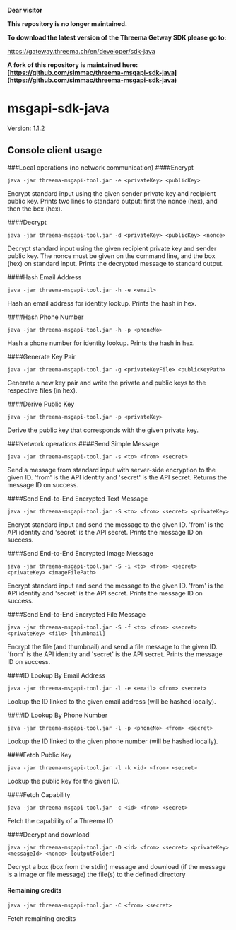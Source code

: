 **Dear visitor**

**This repository is no longer maintained.**

**To download the latest version of the Threema Getway SDK please go to:**

https://gateway.threema.ch/en/developer/sdk-java

**A fork of this repository is maintained here: [https://github.com/simmac/threema-msgapi-sdk-java](https://github.com/simmac/threema-msgapi-sdk-java)**


# msgapi-sdk-java
Version: 1.1.2

## Console client usage
###Local operations (no network communication)
####Encrypt

```shell
java -jar threema-msgapi-tool.jar -e <privateKey> <publicKey>
```

Encrypt standard input using the given sender private key and recipient public key. Prints two lines to standard output: first the nonce (hex), and then the box (hex).

####Decrypt

```shell
java -jar threema-msgapi-tool.jar -d <privateKey> <publicKey> <nonce>
```

Decrypt standard input using the given recipient private key and sender public key. The nonce must be given on the command line, and the box (hex) on standard input. Prints the decrypted message to standard output.

####Hash Email Address

```shell
java -jar threema-msgapi-tool.jar -h -e <email>
```

Hash an email address for identity lookup. Prints the hash in hex.

####Hash Phone Number

```shell
java -jar threema-msgapi-tool.jar -h -p <phoneNo>
```

Hash a phone number for identity lookup. Prints the hash in hex.

####Generate Key Pair

```shell
java -jar threema-msgapi-tool.jar -g <privateKeyFile> <publicKeyPath>
```

Generate a new key pair and write the private and public keys to the respective files (in hex).

####Derive Public Key

```shell
java -jar threema-msgapi-tool.jar -p <privateKey>
```

Derive the public key that corresponds with the given private key.

###Network operations
####Send Simple Message

```shell
java -jar threema-msgapi-tool.jar -s <to> <from> <secret>
```

Send a message from standard input with server-side encryption to the given ID. 'from' is the API identity and 'secret' is the API secret. Returns the message ID on success.

####Send End-to-End Encrypted Text Message

```shell
java -jar threema-msgapi-tool.jar -S <to> <from> <secret> <privateKey>
```

Encrypt standard input and send the message to the given ID. 'from' is the API identity and 'secret' is the API secret. Prints the message ID on success.

####Send End-to-End Encrypted Image Message

```shell
java -jar threema-msgapi-tool.jar -S -i <to> <from> <secret> <privateKey> <imageFilePath>
```

Encrypt standard input and send the message to the given ID. 'from' is the API identity and 'secret' is the API secret. Prints the message ID on success.

####Send End-to-End Encrypted File Message

```shell
java -jar threema-msgapi-tool.jar -S -f <to> <from> <secret> <privateKey> <file> [thumbnail]
```

Encrypt the file (and thumbnail) and send a file message to the given ID. 'from' is the API identity and 'secret' is the API secret. Prints the message ID on success.

####ID Lookup By Email Address

```shell
java -jar threema-msgapi-tool.jar -l -e <email> <from> <secret>
```

Lookup the ID linked to the given email address (will be hashed locally).

####ID Lookup By Phone Number

```shell
java -jar threema-msgapi-tool.jar -l -p <phoneNo> <from> <secret>
```

Lookup the ID linked to the given phone number (will be hashed locally).

####Fetch Public Key

```shell
java -jar threema-msgapi-tool.jar -l -k <id> <from> <secret>
```

Lookup the public key for the given ID.

####Fetch Capability

```shell
java -jar threema-msgapi-tool.jar -c <id> <from> <secret>
```

Fetch the capability of a Threema ID

####Decrypt and download

```shell
java -jar threema-msgapi-tool.jar -D <id> <from> <secret> <privateKey> <messageId> <nonce> [outputFolder]
```

Decrypt a box (box from the stdin) message and download (if the message is a image or file message) the file(s) to the defined directory


#### Remaining credits

```shell
java -jar threema-msgapi-tool.jar -C <from> <secret>
```

Fetch remaining credits
